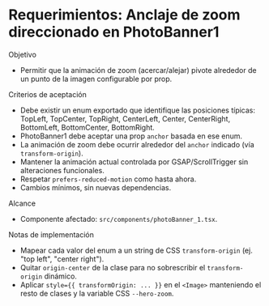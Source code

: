 # Requerimientos: Anclaje de zoom direccionado en PhotoBanner1

Objetivo
- Permitir que la animación de zoom (acercar/alejar) pivote alrededor de un punto de la imagen configurable por prop.

Criterios de aceptación
- Debe existir un enum exportado que identifique las posiciones típicas: TopLeft, TopCenter, TopRight, CenterLeft, Center, CenterRight, BottomLeft, BottomCenter, BottomRight.
- PhotoBanner1 debe aceptar una prop `anchor` basada en ese enum.
- La animación de zoom debe ocurrir alrededor del `anchor` indicado (vía `transform-origin`).
- Mantener la animación actual controlada por GSAP/ScrollTrigger sin alteraciones funcionales.
- Respetar `prefers-reduced-motion` como hasta ahora.
- Cambios mínimos, sin nuevas dependencias.

Alcance
- Componente afectado: `src/components/photoBanner_1.tsx`.

Notas de implementación
- Mapear cada valor del enum a un string de CSS `transform-origin` (ej. "top left", "center right").
- Quitar `origin-center` de la clase para no sobrescribir el `transform-origin` dinámico.
- Aplicar `style={{ transformOrigin: ... }}` en el `<Image>` manteniendo el resto de clases y la variable CSS `--hero-zoom`.
